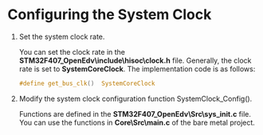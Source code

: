# Configuring the System Clock<a name="EN-US_TOPIC_0314628527"></a>

1.  Set the system clock rate.

    You can set the clock rate in the  **STM32F407\_OpenEdv\\include\\hisoc\\clock.h**  file. Generally, the clock rate is set to  **SystemCoreClock**. The implementation code is as follows:

    ```c
    #define get_bus_clk()  SystemCoreClock
    ```

2.  Modify the system clock configuration function SystemClock\_Config\(\).

    Functions are defined in the  **STM32F407\_OpenEdv\\Src\\sys\_init.c**  file. You can use the functions in  **Core\\Src\\main.c**  of the bare metal project.


